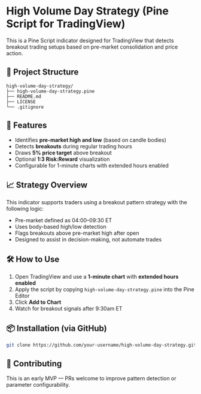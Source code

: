 # High Volume Day Strategy (Pine Script for TradingView)

This is a Pine Script indicator designed for TradingView that detects breakout trading setups based on pre-market consolidation and price action.

## 📂 Project Structure

```text
high-volume-day-strategy/
├── high-volume-day-strategy.pine
├── README.md
├── LICENSE
└── .gitignore
```

## 🚀 Features

- Identifies **pre-market high and low** (based on candle bodies)
- Detects **breakouts** during regular trading hours
- Draws **5% price target** above breakout
- Optional **1:3 Risk:Reward** visualization
- Configurable for 1-minute charts with extended hours enabled

## 📈 Strategy Overview

This indicator supports traders using a breakout pattern strategy with the following logic:
- Pre-market defined as 04:00–09:30 ET
- Uses body-based high/low detection
- Flags breakouts above pre-market high after open
- Designed to assist in decision-making, not automate trades

## 🛠 How to Use

1. Open TradingView and use a **1-minute chart** with **extended hours enabled**
2. Apply the script by copying `high-volume-day-strategy.pine` into the Pine Editor
3. Click **Add to Chart**
4. Watch for breakout signals after 9:30am ET

## 📦 Installation (via GitHub)

```bash
git clone https://github.com/your-username/high-volume-day-strategy.git
```

## 🤝 Contributing

This is an early MVP — PRs welcome to improve pattern detection or parameter configurability.
